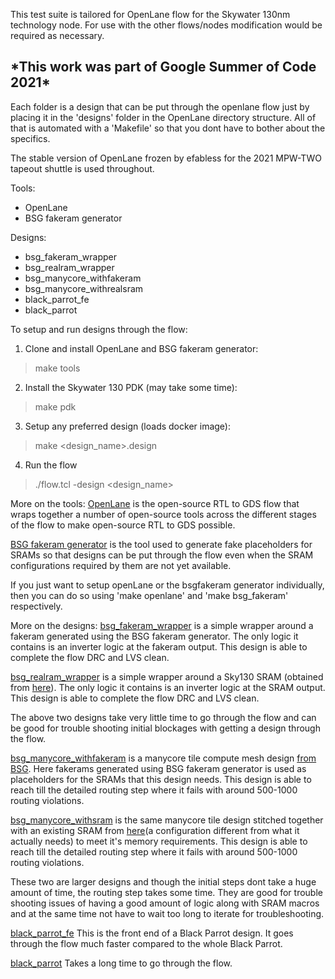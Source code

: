This test suite is tailored for OpenLane flow for the Skywater 130nm technology node. For use with the other flows/nodes modification would be required as necessary.

<h2> *This work was part of Google Summer of Code 2021* </h2>

Each folder is a design that can be put through the openlane flow just by placing it in the 'designs' folder in the OpenLane directory structure. All of that is automated with a 'Makefile' so that you dont have to bother about the specifics.

The stable version of OpenLane frozen by efabless for the 2021 MPW-TWO tapeout shuttle is used throughout.

Tools:
* OpenLane
* BSG fakeram generator

Designs:
* bsg_fakeram_wrapper
* bsg_realram_wrapper
* bsg_manycore_withfakeram
* bsg_manycore_withrealsram
* black_parrot_fe
* black_parrot

To setup and run designs through the flow:
1) Clone and install OpenLane and BSG fakeram generator:
>make tools
2) Install the Skywater 130 PDK (may take some time):
>make pdk
3) Setup any preferred design (loads docker image):
>make <design_name>.design
4) Run the flow
>./flow.tcl -design <design_name>


More on the tools:
[OpenLane](https://github.com/The-OpenROAD-Project/OpenLane) is the open-source RTL to GDS flow that wraps together a number of open-source tools across the different stages of the flow to make open-source RTL to GDS possible.

[BSG fakeram generator](https://github.com/bespoke-silicon-group/bsg_fakeram) is the tool used to generate fake placeholders for SRAMs so that designs can be put through the flow even when the SRAM configurations required by them are not yet available.

If you just want to setup openLane or the bsgfakeram generator individually, then you can do so using 'make openlane' and 'make bsg_fakeram' respectively.

More on the designs:
[bsg_fakeram_wrapper](fakeram_512x64) is a simple wrapper around a fakeram generated using the BSG fakeram generator. The only logic it contains is an inverter logic at the fakeram output. This design is able to complete the flow DRC and LVS clean.

[bsg_realram_wrapper](realram_8x1024) is a simple wrapper around a Sky130 SRAM (obtained from [here](https://github.com/efabless/sky130_sram_macros)). The only logic it contains is an inverter logic at the SRAM output. This design is able to complete the flow DRC and LVS clean.

The above two designs take very little time to go through the flow and can be good for trouble shooting initial blockages with getting a design through the flow.

[bsg_manycore_withfakeram](bsg_manycore_tile_compute_mesh) is a manycore tile compute mesh design [from BSG](https://github.com/bespoke-silicon-group/bsg_manycore). Here fakerams generated using BSG fakeram generator is used as placeholders for the SRAMs that this design needs. This design is able to reach till the detailed routing step where it fails with around 500-1000 routing violations.

[bsg_manycore_withsram](bsg_manycore_tile_compute_mesh_real) is the same manycore tile design stitched together with an existing SRAM from [here](https://github.com/efabless/sky130_sram_macros)(a configuration different from what it actually needs) to meet it's memory requirements. This design is able to reach till the detailed routing step where it fails with around 500-1000 routing violations.

These two are larger designs and though the initial steps dont take a huge amount of time, the routing step takes some time. They are good for trouble shooting issues of having a good amount of logic along with SRAM macros and at the same time not have to wait too long to iterate for troubleshooting.

[black_parrot_fe](black_parrot_fe) This is the front end of a Black Parrot design. It goes through the flow much faster compared to the whole Black Parrot.

[black_parrot](black_parrot) Takes a long time to go through the flow.



